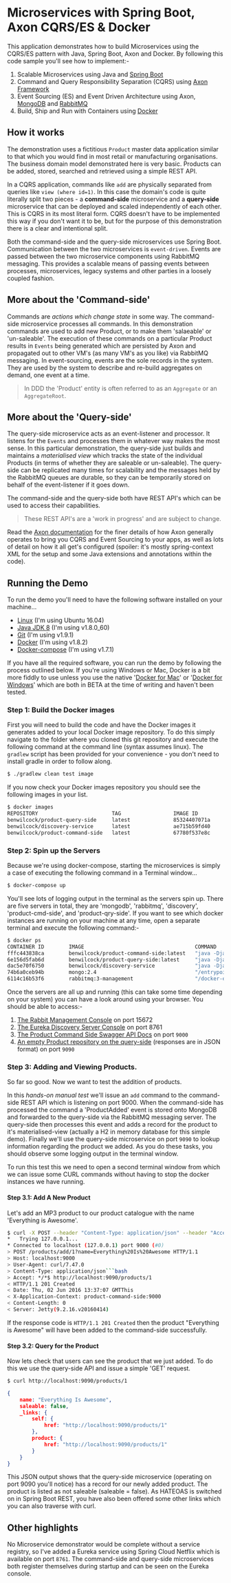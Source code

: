 # Microservices with Spring Boot, Axon CQRS/ES & Docker

This application demonstrates how to build Microservices using the CQRS/ES pattern with Java, Spring Boot, Axon and Docker. By following this code sample you'll see how to implement:-

1. Scalable Microservices using Java and [Spring Boot](http://projects.spring.io/spring-boot/)
2. Command and Query Responsibility Separation (CQRS) using [Axon Framework](http://www.axonframework.org/)
3. Event Sourcing (ES) and Event Driven Architecture using Axon, [MongoDB](https://www.mongodb.com/) and [RabbitMQ](https://www.rabbitmq.com/)
4. Build, Ship and Run with Containers using [Docker](http://docker.com)

## How it works

The demonstration uses a fictitious `Product` master data application similar to that which you would find in most retail or manufacturing organisations. The business domain model demonstrated here is very basic. Products can be added, stored, searched and retrieved using a simple REST API.

In a CQRS application, commands like `add` are physically separated from queries like `view (where id=1)`. In this case the domain's code is quite literally split two pieces - a **command-side** microservice and a **query-side** microservice that can  be deployed and scaled independently of each other.  This is CQRS in its most literal form. CQRS doesn't have to be implemented this way if you don't want it to be, but for the purpose of this demonstration there is a clear and intentional split.

Both the command-side and the query-side microservices use Spring Boot. Communication between the two microservices is `event-driven`. Events are passed between the two microservice components using RabbitMQ messaging. This provides a scalable means of passing events between processes, microservices, legacy systems and other parties in a loosely coupled fashion.

## More about the 'Command-side'

Commands are _actions which change state_ in some way. The command-side microservice processes all commands. In this demonstration commands are used to add new Product, or to make them 'salaeable' or 'un-saleable'. The execution of these commands on a particular Product results in `Events` being generated which are persisted by Axon and propagated out to other VM's (as many VM's as you like) via RabbitMQ messaging. In event-sourcing, events are the sole records in the system. They are used by the system to describe and re-build aggregates on demand, one event at a time. 

> In DDD the 'Product' entity is often referred to as an `Aggregate` or an `AggregateRoot`.

## More about the 'Query-side'

The query-side microservice acts as an event-listener and processor. It listens for the `Events` and processes them in whatever way makes the most sense. In this particular demonstration, the query-side just builds and maintains a *materialised view* which tracks the state of the individual Products (in terms of whether they are saleable or un-saleable). The query-side can be replicated many times for scalability and the messages held by the RabbitMQ queues are durable, so they can be temporarily stored on behalf of the event-listener if it goes down.

The command-side and the query-side both have REST API's which can be used to access their capabilities.

> These REST API's are a 'work in progress' and are subject to change.

Read the [Axon documentation](http://www.axonframework.org/download/) for the finer details of how Axon generally operates to bring you CQRS and Event Sourcing to your apps, as well as lots of detail on how it all get's configured (spoiler: it's mostly spring-context XML for the setup and some Java extensions and annotations within the code).

## Running the Demo

To run the demo you'll need to have the following software installed on your machine...

- [Linux](http://ubuntu.com) (I'm using Ubuntu 16.04)
- [Java JDK 8](http://www.oracle.com/technetwork/java/javase/downloads/jdk8-downloads-2133151.html) (I'm using v1.8.0_60)
- [Git](https://git-scm.com/) (I'm using v1.9.1)
- [Docker](https://www.docker.com/) (I'm using v1.8.2)
- [Docker-compose](https://www.docker.com/) (I'm using v1.7.1)

If you have all the required software, you can run the demo by following the process outlined below. If you're using Windows or Mac, Docker is a bit more fiddly to use unless you use the native '[Docker for Mac](https://blog.docker.com/2016/03/docker-for-mac-windows-beta/)' or '[Docker for Windows](https://blog.docker.com/2016/03/docker-for-mac-windows-beta/)' which are both in BETA at the time of writing and haven't been tested.

### Step 1: Build the Docker images

First you will need to build the code and have the Docker images it generates added to your local Docker image repository. To do this simply navigate to the folder where you cloned this git repository and execute the following command at the command line (syntax assumes linux). The `gradlew` script has been provided for your convenience - you don't need to install gradle in order to follow along.

```bash
$ ./gradlew clean test image
```

If you now check your Docker images repository you should see the following images in your list.

```bash
$ docker images
REPOSITORY                        TAG                 IMAGE ID            CREATED             SIZE
benwilcock/product-query-side     latest              85324407071a        0 minutes ago      270.3 MB
benwilcock/discovery-service      latest              ae715b59fd40        0 minutes ago      241.7 MB
benwilcock/product-command-side   latest              67780f537e8c        0 minutes ago      248.5 MB
```

### Step 2: Spin up the Servers

Because we're using docker-compose, starting the microservices is simply a case of executing the following command in a Terminal window... 

```bash
$ docker-compose up
```

You'll see lots of logging output in the terminal as the servers spin up. There are five servers in total, they are 'mongodb', 'rabbitmq', 'discovery', 'product-cmd-side', and 'product-qry-side'. If you want to see which docker instances are running on your machine at any time, open a separate terminal and execute the following command:-
 
```bash
$ docker ps
CONTAINER ID        IMAGE                                    COMMAND                  CREATED             STATUS              PORTS                                                                                         NAMES
fffc443838ca        benwilcock/product-command-side:latest   "java -Djava.security"   38 minutes ago      Up 38 minutes       0.0.0.0:9000-9001->9000-9001/tcp                                                              product-cmd-side
6e156d5fab6d        benwilcock/product-query-side:latest     "java -Djava.security"   38 minutes ago      Up 38 minutes       0.0.0.0:9090-9091->9090-9091/tcp                                                              product-qry-side
dac5e70f6750        benwilcock/discovery-service             "java -Djava.security"   38 minutes ago      Up 38 minutes       0.0.0.0:8761->8761/tcp                                                                        discovery
74b6a0ceb94b        mongo:2.4                                "/entrypoint.sh mongo"   38 minutes ago      Up 38 minutes       0.0.0.0:32771->27017/tcp                                                                      mongodb
6114c16b53f6        rabbitmq:3-management                    "/docker-entrypoint.s"   38 minutes ago      Up 38 minutes       4369/tcp, 5671/tcp, 15671/tcp, 25672/tcp, 0.0.0.0:15672->15672/tcp, 0.0.0.0:32770->5672/tcp   rabbitmq
```

Once the servers are all up and running (this can take some time depending on your system) you can have a look around using your browser. You should be able to access:-
 
 1. [The Rabbit Management Console](http://localhost:15672) on port 15672
 2. [The Eureka Discovery Server Console](http://localhost:8761) on port 8761
 3. [The Product Command Side Swagger API Docs](http://localhost:9000/swagger-ui.html) on port `9000`
 4. [An empty Product repository on the query-side](http://localhost:9090/products) (responses are in JSON format) on port `9090`

### Step 3: Adding and Viewing Products.

So far so good. Now we want to test the addition of products. 

In this _hands-on manual test_ we'll issue an `add` command to the command-side REST API which is listening on port 9000. When the command-side has processed the command a 'ProductAdded' event is stored onto MongoDB and forwarded to the query-side via the RabbitMQ messaging server. The query-side then processes this event and adds a record for the product to it's materialised-view (actually a H2 in memory database for this simple demo). Finally we'll use the query-side microservice on port `9090` to lookup information regarding the product we added. As you do these tasks, you should observe some logging output in the terminal window.

To run this test this we need to open a second terminal window from which we can issue some CURL commands without having to stop the docker instances we have running. 

#### Step 3.1: Add A New Product

Let's add an MP3 product to our product catalogue with the name 'Everything is Awesome'.

```bash
$ curl -X POST --header "Content-Type: application/json" --header "Accept: */*" "http://localhost:9000/products/add/1?name=Everything%20Is%20Awesome"
*   Trying 127.0.0.1...
* Connected to localhost (127.0.0.1) port 9000 (#0)
> POST /products/add/1?name=Everything%20Is%20Awesome HTTP/1.1
> Host: localhost:9000
> User-Agent: curl/7.47.0
> Content-Type: application/json```bash
> Accept: */*$ http://localhost:9090/products/1
< HTTP/1.1 201 Created
< Date: Thu, 02 Jun 2016 13:37:07 GMTThis 
< X-Application-Context: product-command-side:9000
< Content-Length: 0
< Server: Jetty(9.2.16.v20160414)
```

If the response code is `HTTP/1.1 201 Created` then the product "Everything is Awesome" will have been added to the command-side successfully.
 
#### Step 3.2: Query for the Product

Now lets check that users can see the product that we just added. To do this we use the query-side API and issue a simple 'GET' request.

```bash
$ curl http://localhost:9090/products/1
```

```json
{
    name: "Everything Is Awesome",
    saleable: false,
    _links: {
        self: {
            href: "http://localhost:9090/products/1"
        },
        product: {
            href: "http://localhost:9090/products/1"
        }
    }
}
```

This JSON output shows that the query-side microservice (operating on port 9090 you'll notice) has a record for our newly added product. The product is listed as not saleable (saleable = false). As HATEOAS is switched on in Spring Boot REST, you have also been offered some other links which you can also traverse with curl.

## Other highlights

No Microservice demonstrator would be complete without a service registry, so I've added a Eureka service using Spring Cloud Netflix which is available on port `8761`. The command-side and query-side microservices both register themselves during startup and can be seen on the Eureka console.

